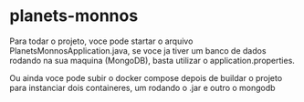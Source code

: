 # planets-monnos

Para todar o projeto, voce pode startar o arquivo PlanetsMonnosApplication.java,
se voce ja tiver um banco de dados rodando na sua maquina (MongoDB), basta utilizar o application.properties.

Ou ainda voce pode subir o docker compose depois de buildar o projeto para instanciar dois containeres, um rodando o .jar e outro o mongodb